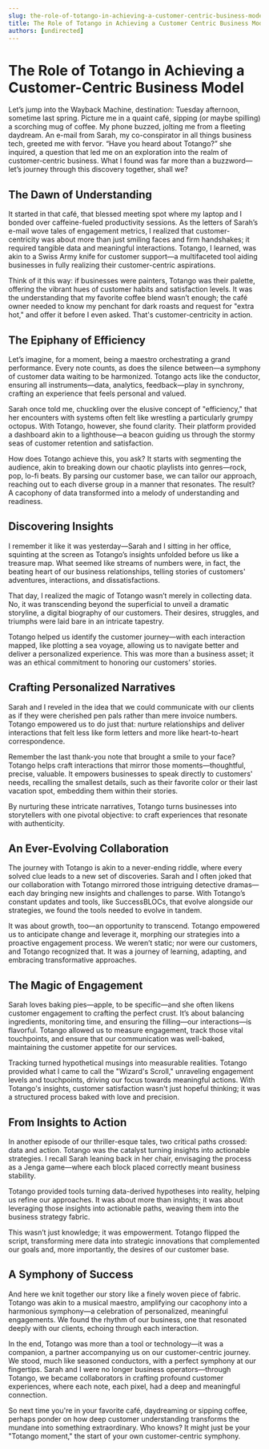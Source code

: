 ```yaml
---
slug: the-role-of-totango-in-achieving-a-customer-centric-business-model
title: The Role of Totango in Achieving a Customer Centric Business Model
authors: [undirected]
---
```



# The Role of Totango in Achieving a Customer-Centric Business Model

Let’s jump into the Wayback Machine, destination: Tuesday afternoon, sometime last spring. Picture me in a quaint café, sipping (or maybe spilling) a scorching mug of coffee. My phone buzzed, jolting me from a fleeting daydream. An e-mail from Sarah, my co-conspirator in all things business tech, greeted me with fervor. “Have you heard about Totango?” she inquired, a question that led me on an exploration into the realm of customer-centric business. What I found was far more than a buzzword—let’s journey through this discovery together, shall we?

## The Dawn of Understanding

It started in that café, that blessed meeting spot where my laptop and I bonded over caffeine-fueled productivity sessions. As the letters of Sarah’s e-mail wove tales of engagement metrics, I realized that customer-centricity was about more than just smiling faces and firm handshakes; it required tangible data and meaningful interactions. Totango, I learned, was akin to a Swiss Army knife for customer support—a multifaceted tool aiding businesses in fully realizing their customer-centric aspirations.

Think of it this way: if businesses were painters, Totango was their palette, offering the vibrant hues of customer habits and satisfaction levels. It was the understanding that my favorite coffee blend wasn’t enough; the café owner needed to know my penchant for dark roasts and request for "extra hot," and offer it before I even asked. That's customer-centricity in action.

## The Epiphany of Efficiency

Let’s imagine, for a moment, being a maestro orchestrating a grand performance. Every note counts, as does the silence between—a symphony of customer data waiting to be harmonized. Totango acts like the conductor, ensuring all instruments—data, analytics, feedback—play in synchrony, crafting an experience that feels personal and valued.

Sarah once told me, chuckling over the elusive concept of "efficiency," that her encounters with systems often felt like wrestling a particularly grumpy octopus. With Totango, however, she found clarity. Their platform provided a dashboard akin to a lighthouse—a beacon guiding us through the stormy seas of customer retention and satisfaction.

How does Totango achieve this, you ask? It starts with segmenting the audience, akin to breaking down our chaotic playlists into genres—rock, pop, lo-fi beats. By parsing our customer base, we can tailor our approach, reaching out to each diverse group in a manner that resonates. The result? A cacophony of data transformed into a melody of understanding and readiness.

## Discovering Insights

I remember it like it was yesterday—Sarah and I sitting in her office, squinting at the screen as Totango’s insights unfolded before us like a treasure map. What seemed like streams of numbers were, in fact, the beating heart of our business relationships, telling stories of customers' adventures, interactions, and dissatisfactions.

That day, I realized the magic of Totango wasn’t merely in collecting data. No, it was transcending beyond the superficial to unveil a dramatic storyline, a digital biography of our customers. Their desires, struggles, and triumphs were laid bare in an intricate tapestry.

Totango helped us identify the customer journey—with each interaction mapped, like plotting a sea voyage, allowing us to navigate better and deliver a personalized experience. This was more than a business asset; it was an ethical commitment to honoring our customers’ stories.

## Crafting Personalized Narratives

Sarah and I reveled in the idea that we could communicate with our clients as if they were cherished pen pals rather than mere invoice numbers. Totango empowered us to do just that: nurture relationships and deliver interactions that felt less like form letters and more like heart-to-heart correspondence.

Remember the last thank-you note that brought a smile to your face? Totango helps craft interactions that mirror those moments—thoughtful, precise, valuable. It empowers businesses to speak directly to customers' needs, recalling the smallest details, such as their favorite color or their last vacation spot, embedding them within their stories.

By nurturing these intricate narratives, Totango turns businesses into storytellers with one pivotal objective: to craft experiences that resonate with authenticity.

## An Ever-Evolving Collaboration

The journey with Totango is akin to a never-ending riddle, where every solved clue leads to a new set of discoveries. Sarah and I often joked that our collaboration with Totango mirrored those intriguing detective dramas—each day bringing new insights and challenges to parse. With Totango’s constant updates and tools, like SuccessBLOCs, that evolve alongside our strategies, we found the tools needed to evolve in tandem.

It was about growth, too—an opportunity to transcend. Totango empowered us to anticipate change and leverage it, morphing our strategies into a proactive engagement process. We weren’t static; nor were our customers, and Totango recognized that. It was a journey of learning, adapting, and embracing transformative approaches.

## The Magic of Engagement

Sarah loves baking pies—apple, to be specific—and she often likens customer engagement to crafting the perfect crust. It’s about balancing ingredients, monitoring time, and ensuring the filling—our interactions—is flavorful. Totango allowed us to measure engagement, track those vital touchpoints, and ensure that our communication was well-baked, maintaining the customer appetite for our services.

Tracking turned hypothetical musings into measurable realities. Totango provided what I came to call the "Wizard's Scroll," unraveling engagement levels and touchpoints, driving our focus towards meaningful actions. With Totango's insights, customer satisfaction wasn't just hopeful thinking; it was a structured process baked with love and precision.

## From Insights to Action

In another episode of our thriller-esque tales, two critical paths crossed: data and action. Totango was the catalyst turning insights into actionable strategies. I recall Sarah leaning back in her chair, envisaging the process as a Jenga game—where each block placed correctly meant business stability.

Totango provided tools turning data-derived hypotheses into reality, helping us refine our approaches. It was about more than insights; it was about leveraging those insights into actionable paths, weaving them into the business strategy fabric. 

This wasn’t just knowledge; it was empowerment. Totango flipped the script, transforming mere data into strategic innovations that complemented our goals and, more importantly, the desires of our customer base.

## A Symphony of Success

And here we knit together our story like a finely woven piece of fabric. Totango was akin to a musical maestro, amplifying our cacophony into a harmonious symphony—a celebration of personalized, meaningful engagements. We found the rhythm of our business, one that resonated deeply with our clients, echoing through each interaction.

In the end, Totango was more than a tool or technology—it was a companion, a partner accompanying us on our customer-centric journey. We stood, much like seasoned conductors, with a perfect symphony at our fingertips. Sarah and I were no longer business operators—through Totango, we became collaborators in crafting profound customer experiences, where each note, each pixel, had a deep and meaningful connection.

So next time you're in your favorite café, daydreaming or sipping coffee, perhaps ponder on how deep customer understanding transforms the mundane into something extraordinary. Who knows? It might just be your "Totango moment," the start of your own customer-centric symphony.